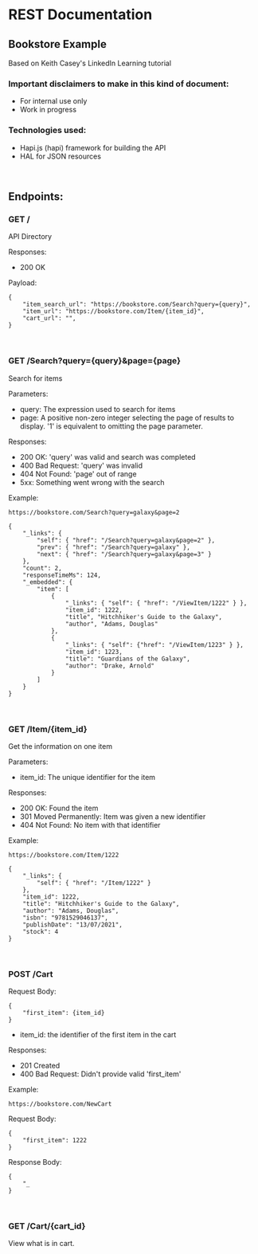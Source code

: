 # REST Documentation

## Bookstore Example
Based on Keith Casey's LinkedIn Learning tutorial
### Important disclaimers to make in this kind of document:
 - For internal use only
 - Work in progress

### Technologies used:
 - Hapi.js (hapi) framework for building the API
 - HAL for JSON resources

<br/>

## Endpoints:

### **GET /**
API Directory

Responses:
 - 200 OK

Payload:
```
{
    "item_search_url": "https://bookstore.com/Search?query={query}",
    "item_url": "https://bookstore.com/Item/{item_id}",
    "cart_url": "",
}
```

<br/>

### **GET /Search?query={query}&page={page}**
Search for items

Parameters:
 - query: The expression used to search for items
 - page: A positive non-zero integer selecting the page of results to display. '1' is equivalent to omitting the page parameter.

Responses:
 - 200 OK: 'query' was valid and search was completed
 - 400 Bad Request: 'query' was invalid
 - 404 Not Found: 'page' out of range
 - 5xx: Something went wrong with the search

Example:

``https://bookstore.com/Search?query=galaxy&page=2``
```
{
    "_links": {
        "self": { "href": "/Search?query=galaxy&page=2" },
        "prev": { "href": "/Search?query=galaxy" },
        "next": { "href": "/Search?query=galaxy&page=3" }
    },
    "count": 2,
    "responseTimeMs": 124,
    "_embedded": {
        "item": [
            {
                "_links": { "self": { "href": "/ViewItem/1222" } },
                "item_id": 1222,
                "title", "Hitchhiker's Guide to the Galaxy",
                "author", "Adams, Douglas"
            },
            {
                "_links": { "self": {"href": "/ViewItem/1223" } },
                "item_id": 1223,
                "title": "Guardians of the Galaxy",
                "author": "Drake, Arnold"
            }
        ]
    }
}
```

<br/>

### **GET /Item/{item_id}**
Get the information on one item

Parameters:
 - item_id: The unique identifier for the item

Responses:
 - 200 OK: Found the item
 - 301 Moved Permanently: Item was given a new identifier
 - 404 Not Found: No item with that identifier

Example:

``https://bookstore.com/Item/1222``
```
{
    "_links": {
        "self": { "href": "/Item/1222" }
    },
    "item_id": 1222,
    "title": "Hitchhiker's Guide to the Galaxy",
    "author": "Adams, Douglas",
    "isbn": "9781529046137",
    "publishDate": "13/07/2021",
    "stock": 4
}
```

<br/>

### **POST /Cart**

Request Body:
```
{
    "first_item": {item_id}
}
```
- item_id: the identifier of the first item in the cart

Responses:
 - 201 Created
 - 400 Bad Request: Didn't provide valid 'first_item'

Example:

``https://bookstore.com/NewCart``

Request Body:
```
{
    "first_item": 1222
}
```
Response Body:
```
{
    "_
}
```

<br/>

### **GET /Cart/{cart_id}**
View what is in cart.



